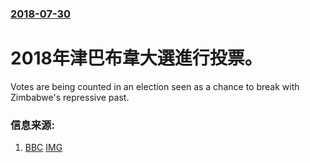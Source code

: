 ### [2018-07-30](/news/2018/07/30/index.md)

##### 
# 2018年津巴布韋大選進行投票。 

Votes are being counted in an election seen as a chance to break with Zimbabwe's repressive past.


### 信息来源:

1. [BBC](https://www.bbc.co.uk/news/world-africa-45001758) [IMG](https://ichef.bbci.co.uk/news/1024/branded_news/2ACB/production/_102755901_afp_2.jpg)
